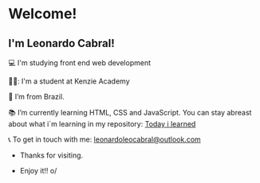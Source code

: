 # Welcome!

## I'm Leonardo Cabral!

:computer: I'm studying front end web development 

👨‍🎓: I'm a student at Kenzie Academy 

:house_with_garden: I’m from Brazil.

:books: I’m currently learning HTML, CSS and JavaScript. You can stay abreast about what i´m learning in my repository: [Today i learned](https://github.com/Leonardo-Cabral67/til-today-i-learned)

📞 To get in touch with me: leonardoleocabral@outlook.com

- Thanks for visiting.

- Enjoy it!! o/
